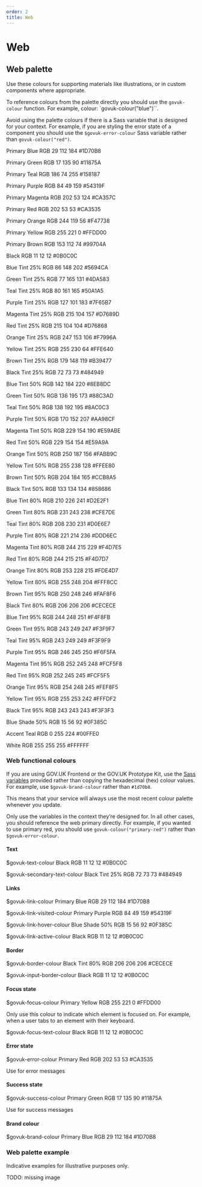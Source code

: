 ```yaml
---
order: 2
title: Web
---
```


# Web

## Web palette

Use these colours for supporting materials like illustrations, or in custom components where appropriate.

To reference colours from the palette directly you should use the `govuk-colour` function. For example, colour: `govuk-colour("blue")``.

Avoid using the palette colours if there is a Sass variable that is designed for your context. For example, if you are styling the error state of a component you should use the `$govuk-error-colour` Sass variable rather than `govuk-colour("red")`.

<!-- It was easier to copy this order, but we'd probably want to bunch them per colour -->

Primary Blue
RGB 29 112 184
#1D70B8

Primary Green
RGB 17 135 90
#11875A

Primary Teal
RGB 186 74 255
#158187

Primary Purple
RGB 84 49 159
#54319F

Primary Magenta
RGB 202 53 124
#CA357C

Primary Red
RGB 202 53 53
#CA3535

Primary Orange
RGB 244 119 56
#F47738

Primary Yellow
RGB 255 221 0
#FFDD00

Primary Brown
RGB 153 112 74
#99704A

Black
RGB 11 12 12
#0B0C0C



Blue Tint 25%
RGB 86 148 202
#5694CA

Green Tint 25%
RGB 77 165 131
#4DA583

Teal Tint 25%
RGB 80 161 165
#50A1A5

Purple Tint 25%
RGB 127 101 183
#7F65B7

Magenta Tint 25%
RGB 215 104 157
#D7689D

Red Tint 25%
RGB 215 104 104
#D76868

Orange Tint 25%
RGB 247 153 106
#F7996A

Yellow Tint 25%
RGB 255 230 64
#FFE640

Brown Tint 25%
RGB 179 148 119
#B39477

Black Tint 25%
RGB 72 73 73
#484949



Blue Tint 50%
RGB 142 184 220
#8EB8DC

Green Tint 50%
RGB 136 195 173
#88C3AD

Teal Tint 50%
RGB 138 192 195
#8AC0C3

Purple Tint 50%
RGB 170 152 207
#AA98CF

Magenta Tint 50%
RGB 229 154 190
#E59ABE

Red Tint 50%
RGB 229 154 154
#E59A9A

Orange Tint 50%
RGB 250 187 156
#FABB9C

Yellow Tint 50%
RGB 255 238 128
#FFEE80

Brown Tint 50%
RGB 204 184 165
#CCB8A5

Black Tint 50%
RGB 133 134 134
#858686



Blue Tint 80%
RGB 210 226 241
#D2E2F1

Green Tint 80%
RGB 231 243 238
#CFE7DE

Teal Tint 80%
RGB 208 230 231
#D0E6E7

Purple Tint 80%
RGB 221 214 236
#DDD6EC

Magenta Tint 80%
RGB 244 215 229
#F4D7E5

Red Tint 80%
RGB 244 215 215
#F4D7D7

Orange Tint 80%
RGB 253 228 215
#FDE4D7

Yellow Tint 80%
RGB 255 248 204
#FFF8CC

Brown Tint 95%
RGB 250 248 246
#FAF8F6

Black Tint 80%
RGB 206 206 206
#CECECE



Blue Tint 95%
RGB 244 248 251
#F4F8FB

Green Tint 95%
RGB 243 249 247
#F3F9F7

Teal Tint 95%
RGB 243 249 249
#F3F9F9

Purple Tint 95%
RGB 246 245 250
#F6F5FA

Magenta Tint 95%
RGB 252 245 248
#FCF5F8

Red Tint 95%
RGB 252 245 245
#FCF5F5

Orange Tint 95%
RGB 254 248 245
#FEF8F5

Yellow Tint 95%
RGB 255 253 242
#FFFDF2

Black Tint 95%
RGB 243 243 243
#F3F3F3


<!-- under blue -->

Blue Shade 50%
RGB 15 56 92
#0F385C

<!-- under teal -->

Accent Teal
RGB 0 255 224
#00FFE0

<!-- under black -->

White
RGB 255 255 255
#FFFFFF


### Web functional colours

If you are using GOV.UK Frontend or the GOV.UK Prototype Kit, use the [Sass variables](https://frontend.design-system.service.gov.uk/sass-api-reference/#colours) provided rather than copying the hexadecimal (hex) colour values. For example, use `$govuk-brand-colour` rather than `#1d70b8`.

This means that your service will always use the most recent colour palette whenever you update.

Only use the variables in the context they’re designed for. In all other cases, you should reference the web primary directly. For example, if you wanted to use primary red, you should use `govuk-colour("primary-red")` rather than `$govuk-error-colour`.

#### Text

$govuk-text-colour
Black
RGB 11 12 12
#0B0C0C

$govuk-secondary-text-colour
Black Tint 25%
RGB 72 73 73
#484949

#### Links

$govuk-link-colour
Primary Blue
RGB 29 112 184
#1D70B8

$govuk-link-visited-colour
Primary Purple
RGB 84 49 159
#54319F

$govuk-link-hover-colour
Blue Shade 50%
RGB 15 56 92
#0F385C

$govuk-link-active-colour
Black
RGB 11 12 12
#0B0C0C

#### Border

$govuk-border-colour
Black Tint 80%
RGB 206 206 206
#CECECE

$govuk-input-border-colour
Black
RGB 11 12 12
#0B0C0C

#### Focus state

$govuk-focus-colour
Primary Yellow
RGB 255 221 0
#FFDD00

Only use this colour to indicate which element is focused on. For example, when a user tabs to an element with their keyboard.

$govuk-focus-text-colour
Black
RGB 11 12 12
#0B0C0C

#### Error state

$govuk-error-colour
Primary Red
RGB 202 53 53
#CA3535

Use for error messages

#### Success state

$govuk-success-colour
Primary Green
RGB 17 135 90
#11875A

Use for success messages

#### Brand colour

$govuk-brand-colour
Primary Blue
RGB 29 112 184
#1D70B8


### Web palette example

Indicative examples for illustrative purposes only.

TODO: missing image

